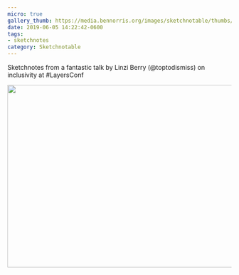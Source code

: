 ```yaml
---
micro: true
gallery_thumb: https://media.bennorris.org/images/sketchnotable/thumbs/layers-2019-berry.jpg
date: 2019-06-05 14:22:42-0600
tags:
- sketchnotes
category: Sketchnotable
---
```


Sketchnotes from a fantastic talk by Linzi Berry (@toptodismiss) on inclusivity at #LayersConf

<img src="https://media.bennorris.org/images/sketchnotable/layers-2019/layers-2019-berry.jpg" width="600" height="410" alt="" />